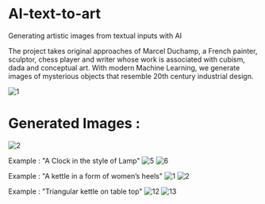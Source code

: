 # AI-text-to-art
Generating artistic images from textual inputs with AI

The project takes original approaches of Marcel Duchamp, a French painter, sculptor, chess player and writer whose work is associated with cubism, dada and conceptual art. With modern Machine Learning, we generate images of mysterious objects that resemble 20th century industrial design.


![1](https://user-images.githubusercontent.com/108620000/177045014-a6e995b9-ea86-448e-82a7-52010e44bf39.PNG)

# Generated Images :

![2](https://user-images.githubusercontent.com/108620000/177045134-8a23484c-7c0d-4c22-acc4-9c1087b81016.PNG)

Example : "A Clock in the style of Lamp"
![5](https://user-images.githubusercontent.com/108620000/177045172-ba4e24f9-1b8f-4ca0-9cd0-aff0c0d59059.PNG)
![6](https://user-images.githubusercontent.com/108620000/177045192-a517fbd7-0841-4bb3-ad2a-737bc473ba7f.PNG)

Example : "A kettle in a form of women’s heels"
![1](https://user-images.githubusercontent.com/108620000/177045176-14fa3355-f087-47aa-907a-f1929985a4c7.PNG)
![2](https://user-images.githubusercontent.com/108620000/177045195-569a5291-1689-439e-accd-e3dd5ac6d432.PNG)

Example : "Triangular kettle on table top"
![12](https://user-images.githubusercontent.com/108620000/177045210-08a8e90e-420f-47a8-b16b-94efb61bb219.PNG)
![13](https://user-images.githubusercontent.com/108620000/177045212-2ef83dd2-512c-41d4-898c-ee15f7b49bd0.PNG)
